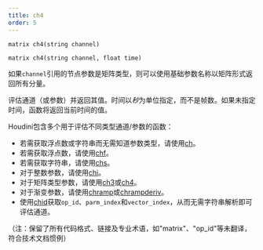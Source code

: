 ```yaml
---
title: ch4
order: 5
---
```

  

`matrix ch4(string channel)`  

`matrix ch4(string channel, float time)`  

如果`channel`引用的节点参数是矩阵类型，则可以使用基础参数名称以矩阵形式返回所有分量。  

评估通道（或参数）并返回其值。时间以*秒*为单位指定，而不是帧数。如果未指定时间，函数将返回当前时间的值。  

Houdini包含多个用于评估不同类型通道/参数的函数：  

- 若需获取浮点数或字符串而无需知道参数类型，请使用[ch](ch.html "评估通道（或参数）并返回其值。")。  
- 若需获取浮点数，请使用[chf](chf.html "评估通道（或参数）并返回其值。")。  
- 若需获取字符串，请使用[chs](chs.html "评估通道（或参数）并返回其值。")。  
- 对于整数参数，请使用[chi](chi.html "评估通道（或参数）并返回其值。")。  
- 对于矩阵类型参数，请使用[ch3](ch3.html "评估通道（或参数）并返回其值。")或[ch4](ch4.html "评估通道（或参数）并返回其值。")。  
- 对于渐变参数，请使用[chramp](chramp.html "评估渐变参数并返回其值。")或[chrampderiv](chrampderiv.html "评估渐变参数相对于位置的导数。")。  
- 使用[chid](chid.html "解析通道字符串（或参数）并返回op_id、parm_index和vector_index。")获取`op_id`、`parm_index`和`vector_index`，从而无需字符串解析即可评估通道。  

（注：保留了所有代码格式、链接及专业术语，如"matrix"、"op_id"等未翻译，符合技术文档惯例）
